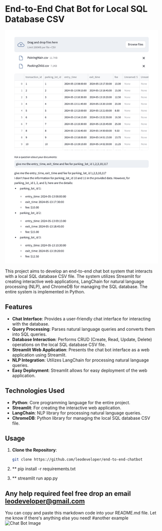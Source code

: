 

# End-to-End Chat Bot for Local SQL Database CSV

![Chat Bot Image](https://github.com/leodeveloper/end-to-end-chatbot/blob/main/CSVChatGpt.png)

This project aims to develop an end-to-end chat bot system that interacts with a local SQL database CSV file. The system utilizes Streamlit for creating interactive web applications, LangChain for natural language processing (NLP), and ChromeDB for managing the SQL database. The entire system is implemented in Python.

## Features

- **Chat Interface**: Provides a user-friendly chat interface for interacting with the database.
- **Query Processing**: Parses natural language queries and converts them into SQL queries.
- **Database Interaction**: Performs CRUD (Create, Read, Update, Delete) operations on the local SQL database CSV file.
- **Streamlit Web Application**: Presents the chat bot interface as a web application using Streamlit.
- **NLP Integration**: Utilizes LangChain for processing natural language queries.
- **Easy Deployment**: Streamlit allows for easy deployment of the web application.

## Technologies Used

- **Python**: Core programming language for the entire project.
- **Streamlit**: For creating the interactive web application.
- **LangChain**: NLP library for processing natural language queries.
- **ChromeDB**: Python library for managing the local SQL database CSV file.

## Usage

1. **Clone the Repository**:

   ```bash
   git clone https://github.com/leodeveloper/end-to-end-chatbot
2. **
   pip install -r requirements.txt
3. **
   streamlit run app.py

## Any help required feel free drop an email leodeveloper@gmail.com

You can copy and paste this markdown code into your README.md file. Let me know if there's anything else you need!
#another example
![Chat Bot Image](https://github.com/leodeveloper/end-to-end-chatbot/blob/main/chatwithcsv-GPT-4o.png)
